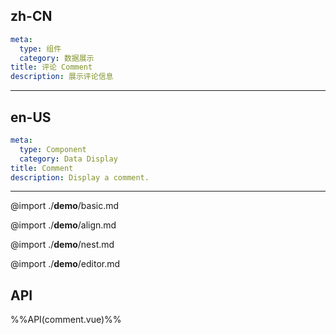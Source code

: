 ## zh-CN
```yaml
meta:
  type: 组件
  category: 数据展示
title: 评论 Comment
description: 展示评论信息
```
---
## en-US
```yaml
meta:
  type: Component
  category: Data Display
title: Comment
description: Display a comment.
```
---

@import ./__demo__/basic.md

@import ./__demo__/align.md

@import ./__demo__/nest.md

@import ./__demo__/editor.md

## API

%%API(comment.vue)%%
